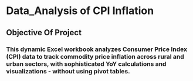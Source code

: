 # Data_Analysis of CPI Inflation
## Objective Of Project
### This dynamic Excel workbook analyzes Consumer Price Index (CPI) data to track commodity price inflation across rural and urban sectors, with sophisticated YoY calculations and visualizations - without using pivot tables.
